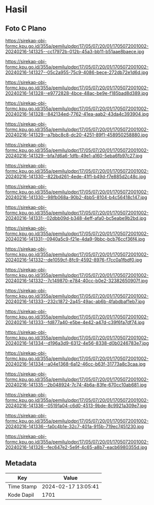# Hasil

## Foto C Plano

https://sirekap-obj-formc.kpu.go.id/355a/pemilu/pdpr/17/05/07/20/01/1705072001002-20240216-141325--cc17972b-012b-45a3-bb11-b51aae8baece.jpg

https://sirekap-obj-formc.kpu.go.id/355a/pemilu/pdpr/17/05/07/20/01/1705072001002-20240216-141327--05c2a955-75c9-4086-bece-272db72e1d6d.jpg

https://sirekap-obj-formc.kpu.go.id/355a/pemilu/pdpr/17/05/07/20/01/1705072001002-20240216-141328--e9772828-4bce-48ac-be9e-f185bad8d389.jpg

https://sirekap-obj-formc.kpu.go.id/355a/pemilu/pdpr/17/05/07/20/01/1705072001002-20240216-141328--842134ed-7762-41ea-aab2-43da4c393904.jpg

https://sirekap-obj-formc.kpu.go.id/355a/pemilu/pdpr/17/05/07/20/01/1705072001002-20240216-141329--a7bbc8c8-dc20-4251-89f1-458950258880.jpg

https://sirekap-obj-formc.kpu.go.id/355a/pemilu/pdpr/17/05/07/20/01/1705072001002-20240216-141329--bfa7d6a6-1dfb-49e1-a160-5eba6fb97c27.jpg

https://sirekap-obj-formc.kpu.go.id/355a/pemilu/pdpr/17/05/07/20/01/1705072001002-20240216-141330--822bd261-4ede-41f1-b49d-f7e885d2c48c.jpg

https://sirekap-obj-formc.kpu.go.id/355a/pemilu/pdpr/17/05/07/20/01/1705072001002-20240216-141330--98fb068a-90b2-4bb5-8104-b4c56418c147.jpg

https://sirekap-obj-formc.kpu.go.id/355a/pemilu/pdpr/17/05/07/20/01/1705072001002-20240216-141331--02dbb09d-b348-4eff-afa0-bc5eabe9b2bd.jpg

https://sirekap-obj-formc.kpu.go.id/355a/pemilu/pdpr/17/05/07/20/01/1705072001002-20240216-141331--0940a5c9-f21e-4da9-9bbc-bcb76ccf36f4.jpg

https://sirekap-obj-formc.kpu.go.id/355a/pemilu/pdpr/17/05/07/20/01/1705072001002-20240216-141332--de1059cf-8fc9-4592-8976-f7cc0a1fbdf0.jpg

https://sirekap-obj-formc.kpu.go.id/355a/pemilu/pdpr/17/05/07/20/01/1705072001002-20240216-141332--7c149870-e784-40cc-b0e2-32382650907f.jpg

https://sirekap-obj-formc.kpu.go.id/355a/pemilu/pdpr/17/05/07/20/01/1705072001002-20240216-141333--232c1872-2a45-49ac-ab6b-4fabdbaf1eb7.jpg

https://sirekap-obj-formc.kpu.go.id/355a/pemilu/pdpr/17/05/07/20/01/1705072001002-20240216-141333--fd877a40-e5be-4e42-a47d-c39f6fa7df74.jpg

https://sirekap-obj-formc.kpu.go.id/355a/pemilu/pdpr/17/05/07/20/01/1705072001002-20240216-141334--d196a3d9-6312-4e56-8338-d0b0246783e7.jpg

https://sirekap-obj-formc.kpu.go.id/355a/pemilu/pdpr/17/05/07/20/01/1705072001002-20240216-141334--a04e1368-6a12-46cc-b63f-31773a8c3caa.jpg

https://sirekap-obj-formc.kpu.go.id/355a/pemilu/pdpr/17/05/07/20/01/1705072001002-20240216-141335--2b048924-7c74-4b6a-83fe-670cc10ab681.jpg

https://sirekap-obj-formc.kpu.go.id/355a/pemilu/pdpr/17/05/07/20/01/1705072001002-20240216-141336--05191a04-c6d0-4513-9bde-8c9921a309e7.jpg

https://sirekap-obj-formc.kpu.go.id/355a/pemilu/pdpr/17/05/07/20/01/1705072001002-20240216-141336--fa0c4b1e-32c7-401a-915b-719ec7451230.jpg

https://sirekap-obj-formc.kpu.go.id/355a/pemilu/pdpr/17/05/07/20/01/1705072001002-20240216-141326--fec647e2-5e9f-4c65-a8b7-eacb6980355d.jpg


## Metadata

| Key        | Value               |
| ---------- | ------------------- |
| Time Stamp | 2024-02-17 13:05:41 |
| Kode Dapil | 1701                |



